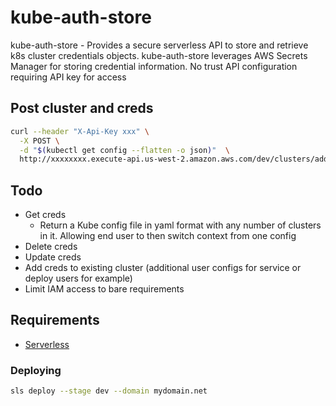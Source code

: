 # kube-auth-store

kube-auth-store - Provides a secure serverless API to store and retrieve k8s cluster credentials objects. kube-auth-store leverages AWS Secrets Manager for storing credential information. No trust API configuration requiring API key for access

## Post cluster and creds
```bash
curl --header "X-Api-Key xxx" \
  -X POST \
  -d "$(kubectl get config --flatten -o json)"  \
  http://xxxxxxxx.execute-api.us-west-2.amazon.aws.com/dev/clusters/add
```

## Todo

* Get creds 
  - Return a Kube config file in yaml format with any number of clusters in it. Allowing end user to then switch context from one config
* Delete creds
* Update creds
* Add creds to existing cluster (additional user configs for service or deploy users for example)
* Limit IAM access to bare requirements

## Requirements

* [Serverless](https://serverless.com/)

### Deploying 

```bash
sls deploy --stage dev --domain mydomain.net
```